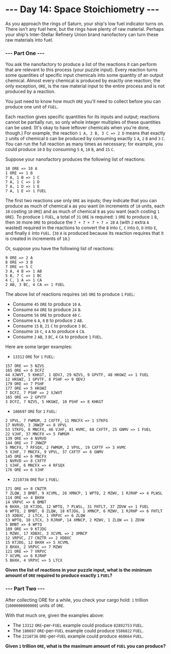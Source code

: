# --- Day 14: Space Stoichiometry ---
As you approach the rings of Saturn, your ship's low fuel indicator turns on. There isn't any fuel here, but the rings have plenty of raw material. Perhaps your ship's Inter-Stellar Refinery Union brand nanofactory can turn these raw materials into fuel.

### --- Part One ---

You ask the nanofactory to produce a list of the reactions it can perform that are relevant to this process (your puzzle input). Every reaction turns some quantities of specific input chemicals into some quantity of an output chemical. Almost every chemical is produced by exactly one reaction; the only exception, `ORE`, is the raw material input to the entire process and is not produced by a reaction.

You just need to know how much `ORE` you'll need to collect before you can produce one unit of `FUEL`.

Each reaction gives specific quantities for its inputs and output; reactions cannot be partially run, so only whole integer multiples of these quantities can be used. (It's okay to have leftover chemicals when you're done, though.) For example, the reaction `1 A, 2 B, 3 C => 2 D` means that exactly `2` units of chemical `D` can be produced by consuming exactly `1` `A`, `2` `B` and `3` `C`. You can run the full reaction as many times as necessary; for example, you could produce `10` `D` by consuming `5` `A`, `10` `B`, and `15` `C`.

Suppose your nanofactory produces the following list of reactions:

```
10 ORE => 10 A
1 ORE => 1 B
7 A, 1 B => 1 C
7 A, 1 C => 1 D
7 A, 1 D => 1 E
7 A, 1 E => 1 FUEL
```

The first two reactions use only `ORE` as inputs; they indicate that you can produce as much of chemical `A` as you want (in increments of `10` units, each `10` costing `10` `ORE`) and as much of chemical `B` as you want (each costing `1` `ORE`). To produce `1` `FUEL`, a total of `31` `ORE` is required: `1` `ORE` to produce `1` `B`, then `30` more `ORE` to produce the `7 + 7 + 7 + 7 = 28` `A` (with `2` extra `A` wasted) required in the reactions to convert the `B` into `C`, `C` into `D`, `D` into `E`, and finally `E` into `FUEL`. (`30` `A` is produced because its reaction requires that it is created in increments of `10`.)

Or, suppose you have the following list of reactions:

```
9 ORE => 2 A
8 ORE => 3 B
7 ORE => 5 C
3 A, 4 B => 1 AB
5 B, 7 C => 1 BC
4 C, 1 A => 1 CA
2 AB, 3 BC, 4 CA => 1 FUEL
```

The above list of reactions requires `165` `ORE` to produce `1` `FUEL`:

* Consume `45` `ORE` to produce `10` `A`.
* Consume `64` `ORE` to produce `24` `B`.
* Consume `56` `ORE` to produce `40` `C`.
* Consume `6` `A`, `8` `B` to produce `2` `AB`.
* Consume `15` `B`, `21` `C` to produce `3` `BC`.
* Consume `16` `C`, `4` `A` to produce `4` `CA`.
* Consume `2` `AB`, `3` `BC`, `4` `CA` to produce `1` `FUEL`.

Here are some larger examples:

* `13312` `ORE` for `1` `FUEL`:

```
157 ORE => 5 NZVS
165 ORE => 6 DCFZ
44 XJWVT, 5 KHKGT, 1 QDVJ, 29 NZVS, 9 GPVTF, 48 HKGWZ => 1 FUEL
12 HKGWZ, 1 GPVTF, 8 PSHF => 9 QDVJ
179 ORE => 7 PSHF
177 ORE => 5 HKGWZ
7 DCFZ, 7 PSHF => 2 XJWVT
165 ORE => 2 GPVTF
3 DCFZ, 7 NZVS, 5 HKGWZ, 10 PSHF => 8 KHKGT
```

* `180697` `ORE` for `1` `FUEL`:

```
2 VPVL, 7 FWMGM, 2 CXFTF, 11 MNCFX => 1 STKFG
17 NVRVD, 3 JNWZP => 8 VPVL
53 STKFG, 6 MNCFX, 46 VJHF, 81 HVMC, 68 CXFTF, 25 GNMV => 1 FUEL
22 VJHF, 37 MNCFX => 5 FWMGM
139 ORE => 4 NVRVD
144 ORE => 7 JNWZP
5 MNCFX, 7 RFSQX, 2 FWMGM, 2 VPVL, 19 CXFTF => 3 HVMC
5 VJHF, 7 MNCFX, 9 VPVL, 37 CXFTF => 6 GNMV
145 ORE => 6 MNCFX
1 NVRVD => 8 CXFTF
1 VJHF, 6 MNCFX => 4 RFSQX
176 ORE => 6 VJHF
```

* `2210736` `ORE` for `1` `FUEL`:

```
171 ORE => 8 CNZTR
7 ZLQW, 3 BMBT, 9 XCVML, 26 XMNCP, 1 WPTQ, 2 MZWV, 1 RJRHP => 4 PLWSL
114 ORE => 4 BHXH
14 VRPVC => 6 BMBT
6 BHXH, 18 KTJDG, 12 WPTQ, 7 PLWSL, 31 FHTLT, 37 ZDVW => 1 FUEL
6 WPTQ, 2 BMBT, 8 ZLQW, 18 KTJDG, 1 XMNCP, 6 MZWV, 1 RJRHP => 6 FHTLT
15 XDBXC, 2 LTCX, 1 VRPVC => 6 ZLQW
13 WPTQ, 10 LTCX, 3 RJRHP, 14 XMNCP, 2 MZWV, 1 ZLQW => 1 ZDVW
5 BMBT => 4 WPTQ
189 ORE => 9 KTJDG
1 MZWV, 17 XDBXC, 3 XCVML => 2 XMNCP
12 VRPVC, 27 CNZTR => 2 XDBXC
15 KTJDG, 12 BHXH => 5 XCVML
3 BHXH, 2 VRPVC => 7 MZWV
121 ORE => 7 VRPVC
7 XCVML => 6 RJRHP
5 BHXH, 4 VRPVC => 5 LTCX
```

**Given the list of reactions in your puzzle input, what is the minimum amount of `ORE` required to produce exactly `1` `FUEL`?**

### --- Part Two ---
After collecting ORE for a while, you check your cargo hold: `1` trillion (`1000000000000`) units of `ORE`.

With that much ore, given the examples above:

* The `13312` `ORE`-per-`FUEL` example could produce `82892753` `FUEL`.
* The `180697` `ORE`-per-`FUEL` example could produce `5586022` `FUEL`.
* The `2210736` `ORE`-per-`FUEL` example could produce `460664` `FUEL`.

**Given `1` trillion `ORE`, what is the maximum amount of `FUEL` you can produce?**